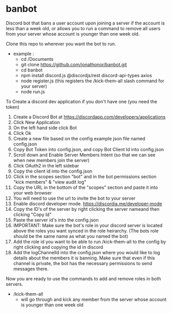# banbot
Discord bot that bans a user account upon joining a server if the account is less than a week old, or allows you to run a command to remove all users from your server whose account is younger than one week old.

Clone this repo to wherever you want the bot to run.
- example :
    - cd /Documents
    - git clone https://github.com/jonathonor/banbot.git
    - cd banbot
    - npm install discord.js @discordjs/rest discord-api-types axios 
    - node register.js (this registers the /kick-them-all slash command for your server)
    - node run.js


To Create a discord dev application if you don't have one (you need the token)
1. Create a Discord Bot at https://discordapp.com/developers/applications
2. Click New Application
3. On the left hand side click Bot
4. Click Ok
5. Create a new file based on the config example json file named config.json 
6. Copy Bot Token into config.json, and copy Bot Client Id into config.json
7. Scroll down and Enable Server Members Intent (so that we can see when new members join the server)
8. Click OAuth2 in the left sidebar
9. Copy the client id into the config.json
10. Click in the scopes section "bot" and in the bot permissions section "kick members" & "view audit log"
11. Copy the URL in the bottom of the "scopes" section and paste it into your web browser
12. You will need to use the url to invite the bot to your server
13. Enable discord developer mode. https://discordia.me/developer-mode
14. Copy the ID's of the server by right clicking the server nameand then clicking "Copy Id"
15. Paste the server id's into the config.json
16. IMPORTANT: Make sure the bot's role in your discord server is located above the roles you want synced in the role heirarchy. (The bots role should be the same name as what you named the bot)
17. Add the role id you want to be able to run /kick-them-all to the config by right clicking and copying the id in discord
18. Add the logChannelId into the config.json where you would like to log details about the members it is banning. Make sure that even if this channel is private, the bot has the necessary permissions to send messages there.

Now you are ready to use the commands to add and remove roles in both servers.
- /kick-them-all
    - will go through and kick any member from the server whose account is younger than one week old